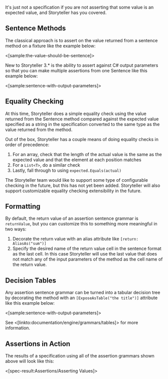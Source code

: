 <!--Title:Asserting Values-->
<!--Url:assertions-->

It's just not a specification if you are not asserting that some value is an expected value, and Storyteller has you covered. 

## Sentence Methods

The classical approach is to assert on the value returned from a sentence method on a fixture like the example below:

<[sample:the-value-should-be-sentence]>

New to Storyteller 3.* is the ability to assert against C# output parameters so that you can make multiple assertions from one Sentence like this example below:

<[sample:sentence-with-output-parameters]>

## Equality Checking

At this time, Storyteller does a simple equality check using the value returned from the Sentence method compared against the expected value specified as a string in the specification converted to the same type as the value returned from the method.

Out of the box, Storyteller has a couple means of doing equality checks in order of precedence:

1. For an array, check that the length of the actual value is the same as the expected value and that the element at each position matches
1. For a `List<T>`, do a similar check
1. Lastly, fall through to using `expected.Equals(actual)`

<div class="alert alert-info" role="alert">The Storyteller team would like to support some type of configurable checking in the future, but this has not yet been added. Storyteller will also support customizable equality checking extensibility in the future.</div>



## Formatting

By default, the return value of an assertion sentence grammar is `returnValue`, but you can customize this to something more meaningful in two ways:

1. Decorate the return value with an alias attribute like `[return: AliasAs("sum")]`
1. Specify the desired name of the return value cell in the sentence format as the last cell. In this case Storyteller will use the last value that does not match any of the input parameters of the method as the cell name of the return value.



## Decision Tables

Any assertion sentence grammar can be turned into a tabular decision tree by decorating the method with an `[ExposeAsTable("the title")]` attribute like this example below: 

<[sample:sentence-with-output-parameters]>

See <[linkto:documentation/engine/grammars/tables]> for more information.

## Assertions in Action

The results of a specification using all of the assertion grammars shown above will look like this:

<[spec-result:Assertions/Asserting Values]>


